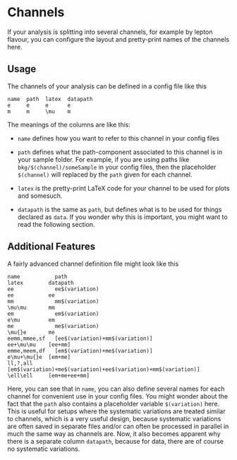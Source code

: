 Channels
=========================

If your analysis is splitting into several channels, for example by
lepton flavour, you can configure the layout and pretty-print names of
the channels here.

Usage
--------------------

The channels of your analysis can be defined in a config file like this

    name  path  latex  datapath
    e     e     e      e
    m     m     \mu    m

The meanings of the columns are like this:

 * `name` defines how you want to refer to this channel in your config files

 * `path` defines what the path-component associated to this channel
   is in your sample folder. For example, if you are using paths like
   `bkg/$(channel)/someSample` in your config files, then the
   placeholder `$(channel)` will replaced by the `path` given for each
   channel.

 * `latex` is the pretty-print LaTeX code for your channel to be used
   for plots and somesuch.

 * `datapath` is the same as `path`, but defines what is to be used
   for things declared as `data`. If you wonder why this is important,
   you might want to read the following section.


Additional Features
--------------------

A fairly advanced channel definition file might look like this

    name           path                                                           latex        datapath
    ee             ee$(variation)                                                 ee           ee
    mm             mm$(variation)                                                 \mu\mu       mm
    em             em$(variation)                                                 e\mu         em
    me             me$(variation)                                                 \mu{}e       me
    eemm,mmee,sf   [ee$(variation)+mm$(variation)]                                ee+\mu\mu    [ee+mm]
    emme,meem,df   [em$(variation)+me$(variation)]                                e\mu+\mu{}e  [em+me]
    ll,?,all       [em$(variation)+me$(variation)+ee$(variation)+mm$(variation)]  \ell\ell     [em+me+ee+mm]

Here, you can see that in `name`, you can also define several names
for each channel for convenient use in your config files.  You might
wonder about the fact that the `path` also contains a placeholder
variable `$(variation)` here. This is useful for setups where the
systematic variations are treated similar to channels, which is a very
useful design, because systematic variations are often saved in
separate files and/or can often be processed in parallel in much the
same way as channels are. Now, it also becomes apparent why there is a
separate column `datapath`, because for data, there are of course no
systematic variations.